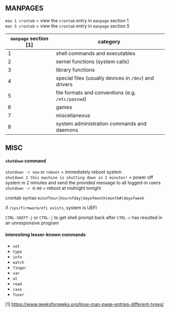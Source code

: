 ## MANPAGES

`man 1 crontab` = view the `crontab` entry in `manpage` section 1  
`man 5 crontab` = view the `crontab` entry in `manpage` section 5

| `manpage` section [1] | category                                              |
| --------------------- | ----------------------------------------------------- |
| 1	                    | shell commands and executables                        |
| 2                     |	sernel functions (system calls)                       |
| 3                     |	library functions                                     |
| 4                     |	special files (usually devices in `/dev`) and drivers |
| 5	                    | file formats and conventions (e.g. `/etc/passwd`)     |
| 6	                    | games                                                 |
| 7	                    | miscellaneous                                         |
| 8	                    | system administration commands and daemons            |


## MISC

#### `shutdown` command
`shutdown -r now` or `reboot` = immediately reboot system  
`shutdown 2 this machine is shutting down in 2 minutes!` = power off system in 2 minutes and send the provided message to all logged-in users  
`shutdown -r 0:00` = reboot at midnight tonight

crontab syntax 
`minofhour|hourofday|dayofmonth|month#|dayofweek`

if `/sys/firmware/efi exists`, system is UEFI 

`CTRL-SHIFT-j` or `CTRL-j` to get shell prompt back after `CTRL-c` has resulted in an unresponsive program 

#### interestimg lesser-known commands

- `set` 
- `type`
- `info`  
- `watch` 
- `finger`
- `sar` 
- `at` 
- `read` 
- `case` 
- `fuser`

[1] https://www.geeksforgeeks.org/linux-man-page-entries-different-types/
